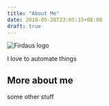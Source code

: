 ```yaml
---
title: "About Me"
date: 2018-05-28T23:05:15+08:00
draft: true
---
```


![Firdaus logo](/img/profile_pic.jpg)

I love to automate things

## More about me

some other stuff